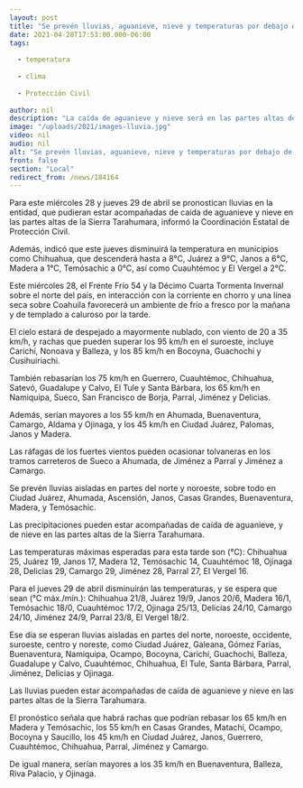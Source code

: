 ```yaml
---
layout: post
title: "Se prevén lluvias, aguanieve, nieve y temperaturas por debajo de 9°C  miércoles y jueves"
date: 2021-04-28T17:53:00.000-06:00
tags:
  
  - temperatura
  
  - clima
  
  - Protección Civil
  
author: nil
description: "La caída de aguanieve y nieve será en las partes altas de la Sierra Tarahumara, advierte Protección Civil"
image: "/uploads/2021/images-lluvia.jpg"
video: nil
audio: nil
alt: "Se prevén lluvias, aguanieve, nieve y temperaturas por debajo de 9°C  miércoles y jueves"
front: false
section: "Local"
redirect_from: /news/184164
---
```


Para este miércoles 28 y jueves 29 de abril se pronostican lluvias en la entidad, que pudieran estar acompañadas de caída de aguanieve y nieve en las partes altas de la Sierra Tarahumara, informó la Coordinación Estatal de Protección Civil.

 

Además, indicó que este jueves disminuirá la temperatura en municipios como Chihuahua, que descenderá hasta a 8°C, Juárez a 9°C, Janos a 6°C, Madera a 1°C, Temósachic a 0°C, así como Cuauhtémoc y El Vergel a 2°C.

 

Este miércoles 28, el Frente Frío 54 y la Décimo Cuarta Tormenta Invernal sobre el norte del país, en interacción con la corriente en chorro y una línea seca sobre Coahuila favorecerá un ambiente de frío a fresco por la mañana y de templado a caluroso por la tarde.

 

El cielo estará de despejado a mayormente nublado, con viento de 20 a 35 km/h, y rachas que pueden superar los 95 km/h en el suroeste, incluye Carichí, Nonoava y Balleza, y los 85 km/h en Bocoyna, Guachochi y Cusihuiriachi.

 

También rebasarían los 75 km/h en Guerrero, Cuauhtémoc, Chihuahua, Satevó, Guadalupe y Calvo, El Tule y Santa Bárbara, los 65 km/h en Namiquipa, Sueco, San Francisco de Borja, Parral, Jiménez y Delicias.

 

Además, serían mayores a los 55 km/h en Ahumada, Buenaventura, Camargo, Aldama y Ojinaga, y los 45 km/h en Ciudad Juárez, Palomas, Janos y Madera.

 

Las ráfagas de los fuertes vientos pueden ocasionar tolvaneras en los tramos carreteros de Sueco a Ahumada, de Jiménez a Parral y Jiménez a Camargo.

 

Se prevén lluvias aisladas en partes del norte y noroeste, sobre todo en Ciudad Juárez, Ahumada, Ascensión, Janos, Casas Grandes, Buenaventura, Madera, y Temósachic.

 

Las precipitaciones pueden estar acompañadas de caída de aguanieve, y de nieve en las partes altas de la Sierra Tarahumara.

 

Las temperaturas máximas esperadas para esta tarde son (°C): Chihuahua 25, Juárez 19, Janos 17, Madera 12, Temósachic 14, Cuauhtémoc 18, Ojinaga 28, Delicias 29, Camargo 29, Jiménez 28, Parral 27, El Vergel 16.

 

Para el jueves 29 de abril disminuirán las temperaturas, y se espera que sean (°C máx./mín.): Chihuahua 21/8, Juárez 19/9, Janos 20/6, Madera 16/1, Temósachic 18/0, Cuauhtémoc 17/2, Ojinaga 25/13, Delicias 24/10, Camargo 24/10, Jiménez 24/9, Parral 23/8, El Vergel 18/2.

 

Ese día se esperan lluvias aisladas en partes del norte, noroeste, occidente, suroeste, centro y noreste, como Ciudad Juárez, Galeana, Gómez Farías, Buenaventura, Namiquipa, Ocampo, Bocoyna, Carichí, Guachochi, Balleza, Guadalupe y Calvo, Cuauhtémoc, Chihuahua, El Tule, Santa Bárbara, Parral, Jiménez, Delicias y Ojinaga.

 

Las lluvias pueden estar acompañadas de caída de aguanieve y nieve en las partes altas de la Sierra Tarahumara.

 

El pronóstico señala que habrá rachas que podrían rebasar los 65 km/h en Madera y Temósachic, los 55 km/h en Casas Grandes, Matachí, Ocampo, Bocoyna y Saucillo, los 45 km/h en Ciudad Juárez, Janos, Guerrero, Cuauhtémoc, Chihuahua, Parral, Jiménez y Camargo.

 

De igual manera, serían mayores a los 35 km/h en Buenaventura, Balleza, Riva Palacio, y Ojinaga.